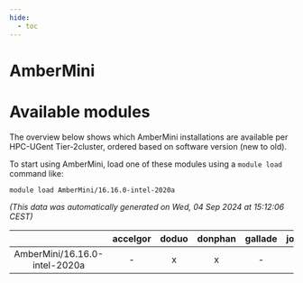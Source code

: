 ```yaml
---
hide:
  - toc
---
```


AmberMini
=========

# Available modules


The overview below shows which AmberMini installations are available per HPC-UGent Tier-2cluster, ordered based on software version (new to old).

To start using AmberMini, load one of these modules using a `module load` command like:

```shell
module load AmberMini/16.16.0-intel-2020a
```

*(This data was automatically generated on Wed, 04 Sep 2024 at 15:12:06 CEST)*  

| |accelgor|doduo|donphan|gallade|joltik|shinx|skitty|
| :---: | :---: | :---: | :---: | :---: | :---: | :---: | :---: |
|AmberMini/16.16.0-intel-2020a|-|x|x|-|x|-|x|
